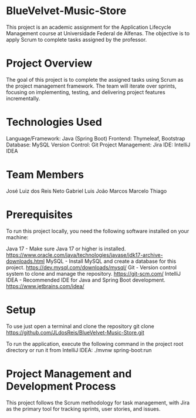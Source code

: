 # BlueVelvet-Music-Store

This project is an academic assignment for the Application Lifecycle Management course at Universidade Federal de Alfenas. The objective is to apply Scrum to complete tasks assigned by the professor.

# Project Overview
The goal of this project is to complete the assigned tasks using Scrum as the project management framework. The team will iterate over sprints, focusing on implementing, testing, and delivering project features incrementally.

# Technologies Used
Language/Framework: Java (Spring Boot)
Frontend: Thymeleaf, Bootstrap
Database: MySQL
Version Control: Git
Project Management: Jira
IDE: IntelliJ IDEA

# Team Members
José Luiz dos Reis Neto
Gabriel
Luis
João
Marcos
Marcelo
Thiago

# Prerequisites
To run this project locally, you need the following software installed on your machine:

Java 17 - Make sure Java 17 or higher is installed. https://www.oracle.com/java/technologies/javase/jdk17-archive-downloads.html
MySQL - Install MySQL and create a database for this project. https://dev.mysql.com/downloads/mysql/
Git - Version control system to clone and manage the repository. https://git-scm.com/
IntelliJ IDEA - Recommended IDE for Java and Spring Boot development. https://www.jetbrains.com/idea/

# Setup
To use  just open a terminal and clone the repository
git clone https://github.com/JLdosReis/BlueVelvet-Music-Store.git

To run the application, execute the following command in the project root directory or run it from IntelliJ IDEA:
./mvnw spring-boot:run

# Project Management and Development Process
This project follows the Scrum methodology for task management, with Jira as the primary tool for tracking sprints, user stories, and issues.
